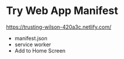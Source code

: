 # Try Web App Manifest

https://trusting-wilson-420a3c.netlify.com/

- manifest.json
- service worker
- Add to Home Screen